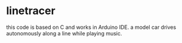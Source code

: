# linetracer
this code is based on C and works in Arduino IDE.
a model car drives autonomously along a line while playing music.
